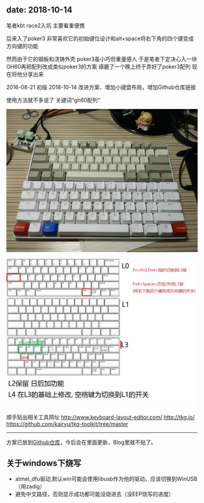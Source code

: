 
date: 2018-10-14
---

笔者kbt race2入坑 主要看重便携

后来入了poker3 非常喜欢它的初始键位设计和alt+space将右下角的四个键变成方向键的功能

然而由于它的钢板和浇铸外壳 poker3虽小巧但重量感人
于是笔者下定决心入一块GH60再把配列改成类似poker3的方案
琢磨了一个晚上终于弄好了poker3配列 现在将他分享出来

2016-08-21 初版
2018-10-14 改进方案、增加小键盘布局，增加Github仓库链接

<!--more-->

使用方法就不多说了 关键词"gh60配列"



![1.jpg](_assets/GH60变身POKER3——仿poker3的TMK格式配列/1.jpg)



![2.jpg](_assets/GH60变身POKER3——仿poker3的TMK格式配列/2.jpg)



顺手贴出相关工具网址
http://www.keyboard-layout-editor.com/
http://tkg.io/
https://github.com/kairyu/tkg-toolkit/tree/master

---

方案已放到[Github仓库](https://github.com/noodlefighter/gh60_keymap)，今后会在里面更新，Blog里就不贴了。

## 关于windows下烧写

* atmel_dfu驱动,默认win可能会使用libusb作为他的驱动，应该切换到WinUSB（用zadig）
* 避免中文路径，否则显示成功都可能没烧进去（没EEP烧写的进度）
